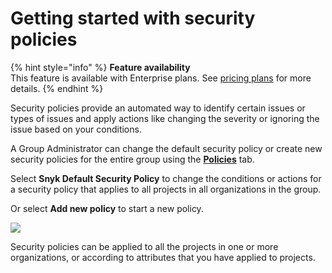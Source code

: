 # Getting started with security policies

{% hint style="info" %}
**Feature availability**\
This feature is available with Enterprise plans. See [pricing plans](https://snyk.io/plans/) for more details.
{% endhint %}

Security policies provide an automated way to identify certain issues or types of issues and apply actions like changing the severity or ignoring the issue based on your conditions.

A Group Administrator can change the default security policy or create new security policies for the entire group using the [**Policies**](https://docs.snyk.io/fixing-and-prioritizing-issues/policies/shared-policies-overview) tab.

Select **Snyk Default Security Policy** to change the conditions or actions for a security policy that applies to all projects in all organizations in the group.

Or select **Add new policy** to start a new policy.

![](../../../.gitbook/assets/screenshot\_2020-10-20\_at\_10.01.49\_am.png)

Security policies can be applied to all the projects in one or more organizations, or according to attributes that you have applied to projects.
